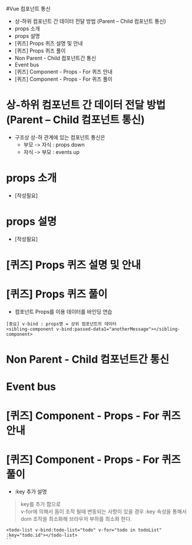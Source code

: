 #Vue 컴포넌트 통신
* 상-하위 컴포넌트 간 데이터 전달 방법 (Parent – Child 컴포넌트 통신)
* props 소개
* props 설명
* [퀴즈] Props 퀴즈 설명 및 안내
* [퀴즈] Props 퀴즈 풀이
* Non Parent - Child 컴포넌트간 통신
* Event bus
* [퀴즈] Component - Props - For 퀴즈 안내
* [퀴즈] Component - Props - For 퀴즈 풀이



# 상-하위 컴포넌트 간 데이터 전달 방법 (Parent – Child 컴포넌트 통신)
* 구조상 상-하 관계에 있는 컴포넌트 통신은  
  - 부모 -> 자식 : props down
  - 자식 -> 부모 : events up 

# props 소개
* [작성필요]

# props 설명
* [작성필요]

# [퀴즈] Props 퀴즈 설명 및 안내
# [퀴즈] Props 퀴즈 풀이
* 컴포넌트 Props를 이용 데이터를 바인딩 연습
```
[중요] v-bind : props명 = 상위 컴포넌트의 데이터  
<sibling-component v-bind:passed-data1="anotherMessage"></sibling-component>
```

# Non Parent - Child 컴포넌트간 통신
# Event bus
# [퀴즈] Component - Props - For 퀴즈 안내
# [퀴즈] Component - Props - For 퀴즈 풀이
* :key 추가 설명
> key를 추가 함으로   
> v-for에 의해서 돔이 조작 될때 변동되는 사항이 있을 경우 :key 속성을 통해서 dom 조작을 최소화해 브라우저 부하를 최소화 한다.
```
<todo-list v-bind:todo-list="todo" v-for="todo in todoList" :key="todo.id"></todo-list>
``

